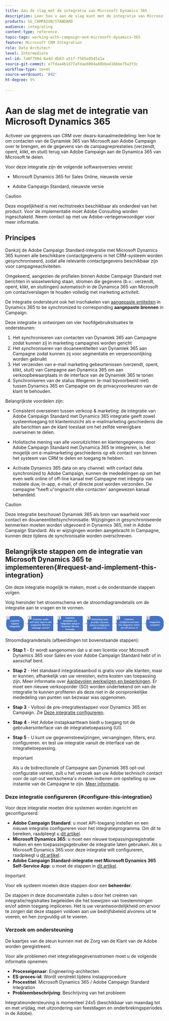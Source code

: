 ```yaml
---
title: Aan de slag met de integratie van Microsoft Dynamics 365
description: Leer hoe u aan de slag kunt met de integratie van Microsoft Dynamics 365
products: SG_CAMPAIGN/STANDARD
audience: integrating
content-type: reference
topic-tags: working-with-campaign-and-microsoft-dynamics-365
feature: Microsoft CRM Integration
role: Data Architect
level: Intermediate
exl-id: fa0f790d-6a4d-4b83-a51f-f565e9545a1a
source-git-commit: e7fdaa4b1d77afdae8004a88bbe41bbbe75a3f3c
workflow-type: tm+mt
source-wordcount: '842'
ht-degree: 5%

---
```


# Aan de slag met de integratie van Microsoft Dynamics 365

Activeer uw gegevens van CRM over dwars-kanaalmededeling: leer hoe te om contacten van de Dynamiek 365 van Microsoft aan Adobe Campaign over te brengen, en de gegevens van de campagneprestaties (verzendt, opent, klikt, en stuit) terug van Adobe Campaign aan de Dynamica 365 van Microsoft te delen.

Voor deze integratie zijn de volgende softwareversies vereist:

* Microsoft Dynamics 365 for Sales Online, nieuwste versie

* Adobe Campaign Standard, nieuwste versie

>[!CAUTION]
>
>Deze mogelijkheid is niet rechtstreeks beschikbaar als onderdeel van het product. Voor de implementatie moet Adobe Consulting worden ingeschakeld. Neem contact op met uw Adobe-vertegenwoordiger voor meer informatie.
>

## Principes

Dankzij de Adobe Campaign Standard-integratie met Microsoft Dynamics 365 kunnen alle beschikbare contactgegevens in het CRM-systeem worden gesynchroniseerd, zodat alle relevante contactgegevens beschikbaar zijn voor campagneactiviteiten.

Omgekeerd, aangezien de profielen binnen Adobe Campaign Standard met berichten in wisselwerking staan, stromen die gegevens (b.v.: verzendt, opent, klikt, en stuitingen) automatisch in de Dynamica 365 van Microsoft om contactverslagen te houden volledig met marketing activiteit.

De integratie ondersteunt ook het inschakelen van [aangepaste entiteiten](../../integrating/using/d365-acs-self-service-app-settings.md) in Dynamics 365 to be synchronized to corresponding **aangepaste bronnen** in Campaign.

Deze integratie is ontworpen om vier hoofdgebruiksituaties te ondersteunen:

1. Het synchroniseren van contacten van Dynamiek 365 aan Campagne zodat kunnen zij in marketing campagnes worden gericht
1. Het synchroniseren van douaneentiteiten van Dynamiek 365 aan Campagne zodat kunnen zij voor segmentatie en verpersoonlijking worden gebruikt
1. Het verzenden van e-mail marketing gebeurtenissen (verzendt, opent, klikt, stuit) van Campagne aan Dynamica 365 om aan verkoopbewaarplaats in de interface van de Dynamiek 365 te tonen
1. Synchroniseren van de status Weigeren (e-mail bijvoorbeeld niet) tussen Dynamics 365 en Campagne om de privacyvoorkeuren van de klant te behouden.

Belangrijkste voordelen zijn:

* Consistent overseinen tussen verkoop &amp; marketing: de integratie van Adobe Campaign Standard met Dynamics 365 integratie geeft zowel systeemtoegang tot klanteninzicht als e-mailmarketing geschiedenis die alle berichten aan de klant toestaat om het zelfde verenigbare overseinen te delen.

* Holistische mening van alle vooruitzichten en klantengegevens: door Adobe Campaign Standard met Dynamica 365 te integreren, is het mogelijk om e-mailmarketing geschiedenis op elk contact van binnen het systeem van CRM te delen en toegang te hebben.

* Activate Dynamics 365 data on any channel: with contact data synchronized to Adobe Campaign, kunnen de mededelingen op om het even welk online of off-line kanaal met Campagne met inbegrip van mobiele duw, in-app, e-mail, of directe post worden verzonden. De campagne &quot;heeft u&quot;ongeacht elke contacten&#39; aangewezen kanaal behandeld.

>[!CAUTION]
>
>Deze integratie beschouwt Dynamiek 365 als bron van waarheid voor contact en douaneentiteitsynchronisatie.  Wijzigingen in gesynchroniseerde kenmerken moeten worden uitgevoerd in Dynamics 365, niet in Adobe Campaign Standard.  Als er wijzigingen worden aangebracht in Campagne, kunnen deze tijdens de synchronisatie worden overschreven.
>

## Belangrijkste stappen om de integratie van Microsoft Dynamics 365 te implementeren{#request-and-implement-this-integration}

Om deze integratie mogelijk te maken, moet u de onderstaande stappen volgen.

Volg hieronder het stroomschema en de stroomdiagramdetails om de integratie aan te vragen en te vormen.

![](assets/provisioning-wf.png)

Stroomdiagramdetails (afbeeldingen tot bovenstaande stappen):

* **Stap 1** - Er wordt aangenomen dat u al een licentie voor Microsoft Dynamics 365 voor Sales en voor Adobe Campaign Standard hebt of in aanschaf bent.
* **Stap 2** - Het standaard integratieaanbod is gratis voor alle klanten, maar er kunnen, afhankelijk van uw vereisten, extra kosten van toepassing zijn. Meer informatie over [Aanbevolen werkwijzen en beperkingen](../../integrating/using/d365-acs-notices-and-recommendations.md). Er moet een nieuwe verkooporder (SO) worden ondertekend om van de integratie te kunnen profiteren als deze niet in de oorspronkelijke mededeling van punten van bezwaar was opgenomen.
* **Stap 3** - Voltooi de pre-integratiestappen voor Dynamics 365 en Campaign. Zie [Deze integratie configureren](#configure-this-integration).
* **Stap 4** - Het Adobe instapkaartteam biedt u toegang tot de gebruikersinterface van de integratietoepassing (UI).
* **Stap 5** - U kunt uw gegevenstoewijzingen, vervangingen, filters, enz. configureren. en test uw integratie vanuit de interface van de integratietoepassing.

  >[!IMPORTANT]
  >
  > Als u de bidirectionele of Campagne aan Dynamiek 365 opt-out configuratie vereist, zult u het verzoek aan uw Adobe technisch contact voor de opt-out werkschema&#39;s moeten indienen om opstelling op uw instantie van de Campagne te zijn. [Meer informatie](../../integrating/using/d365-acs-notices-and-recommendations.md#opt-out).

### Deze integratie configureren {#configure-this-integration}

Voor deze integratie moeten drie systemen worden ingericht en geconfigureerd:

* **Adobe Campaign Standard**: u moet API-toegang instellen en een nieuwe integratie configureren voor het integratieprogramma. Om dit te bereiken, raadpleegt u [dit artikel](../../integrating/using/d365-acs-configure-adobe-io.md).
* **Microsoft Dynamics 365**: u moet een nieuwe toepassingsregistratie maken en een toepassingsgebruiker de integratie laten gebruiken.  Als u Microsoft Dynamics 365 voor deze integratie wilt configureren, raadpleegt u [dit artikel](../../integrating/using/d365-acs-configure-d365.md).
* **Adobe Campaign Standard-integratie met Microsoft Dynamics 365 Self-Service App**: u moet de stappen in [dit artikel](../../integrating/using/d365-acs-self-service-app-control-access.md).

>[!IMPORTANT]
>
>Voor elk systeem moeten deze stappen door een **beheerder**.
>
>De stappen in deze documentatie zullen u door het creëren van integratie/registraties begeleiden die het toewijzen van toestemmingen en/of admin toegang impliceren.  Het is uw verantwoordelijkheid om ervoor te zorgen dat deze stappen voldoen aan uw bedrijfsbeleid alvorens uit te voeren, en hen zorgvuldig uit te voeren.
>

### Verzoek om ondersteuning

De kaartjes van de steun kunnen met de Zorg van de Klant van de Adobe worden geregistreerd.

Voor alle problemen met integratiegegevensstromen moet u de volgende informatie opnemen:

* **Proceseigenaar**: Engineering-architecten
* **ES-proces-id**: Wordt verstrekt tijdens instapprocedure
* **Procestitel**: Microsoft Dynamics 365 / Adobe Campaign Standard Integration
* **Probleembeschrijving**: Beschrijving van het probleem

Integratieondersteuning is momenteel 24x5 (beschikbaar van maandag tot en met vrijdag, met uitzondering van feestdagen en onderbrekingsperiodes in de Adobe).
